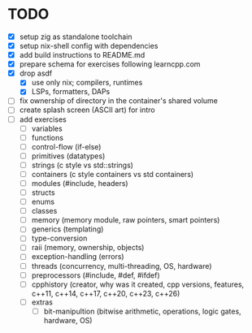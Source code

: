 # TODO

- [x] setup zig as standalone toolchain
- [x] setup nix-shell config with dependencies
- [x] add build instructions to README.md
- [x] prepare schema for exercises following learncpp.com
- [x] drop asdf
  - [x] use only nix; compilers, runtimes
  - [x] LSPs, formatters, DAPs
- [ ] fix ownership of directory in the container's shared volume
- [ ] create splash screen (ASCII art) for intro
- [ ] add exercises
  - [ ] variables
  - [ ] functions
  - [ ] control-flow (if-else)
  - [ ] primitives (datatypes)
  - [ ] strings (c style vs std::strings)
  - [ ] containers (c style containers vs std containers)
  - [ ] modules (#include, headers)
  - [ ] structs
  - [ ] enums
  - [ ] classes
  - [ ] memory (memory module, raw pointers, smart pointers)
  - [ ] generics (templating)
  - [ ] type-conversion
  - [ ] raii (memory, ownership, objects)
  - [ ] exception-handling (errors)
  - [ ] threads (concurrency, multi-threading, OS, hardware)
  - [ ] preprocessors (#include, #def, #ifdef)
  - [ ] cpphistory (creator, why was it created, cpp versions, features, c++11, c++14, c++17, c++20, c++23, c++26)
  - [ ] extras
    - [ ] bit-manipultion (bitwise arithmetic, operations, logic gates, hardware, OS)
